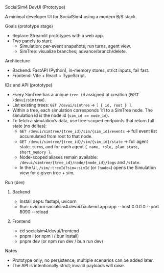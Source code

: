 SocialSim4 DevUI (Prototype)

A minimal developer UI for SocialSim4 using a modern B/S stack.

Goals (prototype stage)
- Replace Streamlit prototypes with a web app.
- Two panels to start:
  - Simulation: per-event snapshots, run turns, agent view.
  - SimTree: visualize branches; advance/branch/delete.

Architecture
- Backend: FastAPI (Python), in-memory stores, strict inputs, fail fast.
- Frontend: Vite + React + TypeScript.

IDs and API (prototype)
- Every SimTree has a unique `tree_id` assigned at creation (`POST /devui/simtree`).
- List existing trees: `GET /devui/simtree` → `[ { id, root } ]`.
- Within a tree, each simulation corresponds 1:1 to a SimTree node. The simulation id is the node id (`sim_id == node_id`).
- To fetch a simulation’s data, use tree-scoped endpoints that return full state (no deltas):
  - `GET /devui/simtree/{tree_id}/sim/{sim_id}/events` → full event list accumulated from root to that node.
  - `GET /devui/simtree/{tree_id}/sim/{sim_id}/state` → full agent state: `turns`, and for each agent `{ name, role, plan_state, short_memory }`.
  - Node-scoped aliases remain available: `/devui/simtree/{tree_id}/node/{node_id}/logs` and `/state`.
  - In the UI, `/sim/:treeId?sim=:simId` (or `?node=`) opens the Simulation view for a given tree + sim.

Run (dev)
1) Backend
   - Install deps: fastapi, uvicorn
   - Run: uvicorn socialsim4.devui.backend.app:app --host 0.0.0.0 --port 8090 --reload

2) Frontend
   - cd socialsim4/devui/frontend
   - pnpm i (or npm i / bun install)
   - pnpm dev (or npm run dev / bun run dev)

Notes
- Prototype only; no persistence; multiple scenarios can be added later.
- The API is intentionally strict; invalid payloads will raise.
